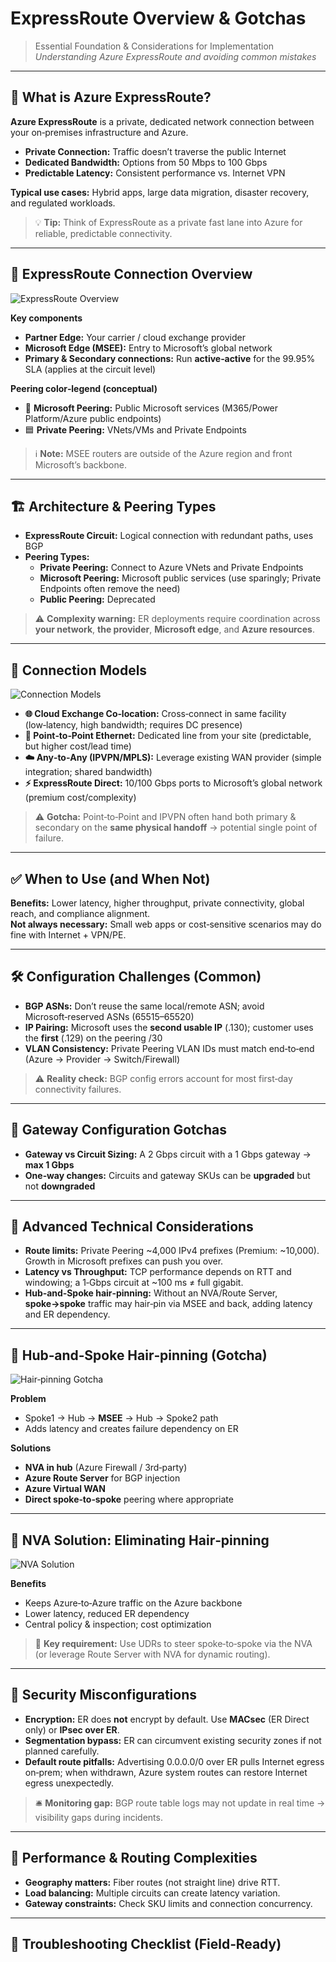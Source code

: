 # ExpressRoute Overview & Gotchas
> Essential Foundation & Considerations for Implementation  
> _Understanding Azure ExpressRoute and avoiding common mistakes_

---

## 🧩 What is Azure ExpressRoute?
**Azure ExpressRoute** is a private, dedicated network connection between your on‑premises infrastructure and Azure.
- **Private Connection:** Traffic doesn’t traverse the public Internet
- **Dedicated Bandwidth:** Options from 50 Mbps to 100 Gbps
- **Predictable Latency:** Consistent performance vs. Internet VPN

**Typical use cases:** Hybrid apps, large data migration, disaster recovery, and regulated workloads.

> 💡 **Tip:** Think of ExpressRoute as a private fast lane into Azure for reliable, predictable connectivity.

---

## 🔗 ExpressRoute Connection Overview
![ExpressRoute Overview](./images/expressroute-overview.png)

**Key components**
- **Partner Edge:** Your carrier / cloud exchange provider
- **Microsoft Edge (MSEE):** Entry to Microsoft’s global network
- **Primary & Secondary connections:** Run **active‑active** for the 99.95% SLA (applies at the circuit level)

**Peering color‑legend (conceptual)**
- 🔴 **Microsoft Peering:** Public Microsoft services (M365/Power Platform/Azure public endpoints)
- 🟦 **Private Peering:** VNets/VMs and Private Endpoints

> ℹ️ **Note:** MSEE routers are outside of the Azure region and front Microsoft’s backbone.

---

## 🏗️ Architecture & Peering Types
- **ExpressRoute Circuit:** Logical connection with redundant paths, uses BGP
- **Peering Types:**
  - **Private Peering:** Connect to Azure VNets and Private Endpoints
  - **Microsoft Peering:** Microsoft public services (use sparingly; Private Endpoints often remove the need)
  - **Public Peering:** Deprecated

> ⚠️ **Complexity warning:** ER deployments require coordination across **your network**, **the provider**, **Microsoft edge**, and **Azure resources**.

---

## 🔌 Connection Models
![Connection Models](./images/connection-models.png)

- **🌐 Cloud Exchange Co‑location:** Cross‑connect in same facility (low‑latency, high bandwidth; requires DC presence)
- **🔗 Point‑to‑Point Ethernet:** Dedicated line from your site (predictable, but higher cost/lead time)
- **☁️ Any‑to‑Any (IPVPN/MPLS):** Leverage existing WAN provider (simple integration; shared bandwidth)
- **⚡ ExpressRoute Direct:** 10/100 Gbps ports to Microsoft’s global network (premium cost/complexity)

> ⚠️ **Gotcha:** Point‑to‑Point and IPVPN often hand both primary & secondary on the **same physical handoff** → potential single point of failure.

---

## ✅ When to Use (and When Not)
**Benefits:** Lower latency, higher throughput, private connectivity, global reach, and compliance alignment.  
**Not always necessary:** Small web apps or cost‑sensitive scenarios may do fine with Internet + VPN/PE.

---

## 🛠️ Configuration Challenges (Common)
- **BGP ASNs:** Don’t reuse the same local/remote ASN; avoid Microsoft‑reserved ASNs (65515–65520)
- **IP Pairing:** Microsoft uses the **second usable IP** (.130); customer uses the **first** (.129) on the peering /30
- **VLAN Consistency:** Private Peering VLAN IDs must match end‑to‑end (Azure → Provider → Switch/Firewall)

> ⚠️ **Reality check:** BGP config errors account for most first‑day connectivity failures.

---

## 🧰 Gateway Configuration Gotchas
- **Gateway vs Circuit Sizing:** A 2 Gbps circuit with a 1 Gbps gateway → **max 1 Gbps**
- **One‑way changes:** Circuits and gateway SKUs can be **upgraded** but not **downgraded**

---

## 🧮 Advanced Technical Considerations
- **Route limits:** Private Peering ~4,000 IPv4 prefixes (Premium: ~10,000). Growth in Microsoft prefixes can push you over.
- **Latency vs Throughput:** TCP performance depends on RTT and windowing; a 1‑Gbps circuit at ~100 ms ≠ full gigabit.
- **Hub‑and‑Spoke hair‑pinning:** Without an NVA/Route Server, **spoke→spoke** traffic may hair‑pin via MSEE and back, adding latency and ER dependency.

---

## 🔁 Hub‑and‑Spoke Hair‑pinning (Gotcha)
![Hair‑pinning Gotcha](./images/hairpinning-gotcha.png)

**Problem**
- Spoke1 → Hub → **MSEE** → Hub → Spoke2 path
- Adds latency and creates failure dependency on ER

**Solutions**
- **NVA in hub** (Azure Firewall / 3rd‑party)
- **Azure Route Server** for BGP injection
- **Azure Virtual WAN**
- **Direct spoke‑to‑spoke** peering where appropriate

---

## 🧱 NVA Solution: Eliminating Hair‑pinning
![NVA Solution](./images/nva-solution.png)

**Benefits**
- Keeps Azure‑to‑Azure traffic on the Azure backbone
- Lower latency, reduced ER dependency
- Central policy & inspection; cost optimization

> 🔧 **Key requirement:** Use UDRs to steer spoke‑to‑spoke via the NVA (or leverage Route Server with NVA for dynamic routing).

---

## 🔐 Security Misconfigurations
- **Encryption:** ER does **not** encrypt by default. Use **MACsec** (ER Direct only) or **IPsec over ER**.
- **Segmentation bypass:** ER can circumvent existing security zones if not planned carefully.
- **Default route pitfalls:** Advertising 0.0.0.0/0 over ER pulls Internet egress on‑prem; when withdrawn, Azure system routes can restore Internet egress unexpectedly.

> 🛎️ **Monitoring gap:** BGP route table logs may not update in real time → visibility gaps during incidents.

---

## 🚦 Performance & Routing Complexities
- **Geography matters:** Fiber routes (not straight line) drive RTT.
- **Load balancing:** Multiple circuits can create latency variation.
- **Gateway constraints:** Check SKU limits and connection concurrency.

---

## 🧭 Troubleshooting Checklist (Field‑Ready)
